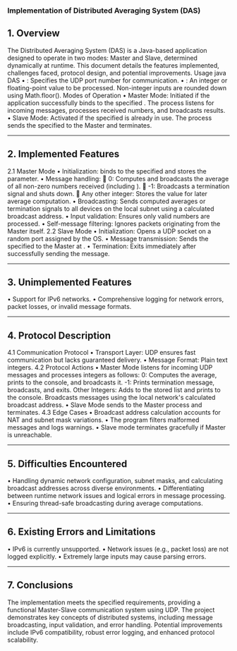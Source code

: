 ### Implementation of Distributed Averaging System (DAS)

## 1. Overview
The Distributed Averaging System (DAS) is a Java-based application designed to operate in two modes: Master and Slave, determined dynamically at runtime. This document details the features implemented, challenges faced, protocol design, and potential improvements.
Usage
java DAS <port> <number>
•	<port>: Specifies the UDP port number for communication.
•	<number>: An integer or floating-point value to be processed. Non-integer inputs are rounded down using Math.floor().
Modes of Operation
•	Master Mode: Initiated if the application successfully binds to the specified <port>. The process listens for incoming messages, processes received numbers, and broadcasts results.
•	Slave Mode: Activated if the specified <port> is already in use. The process sends the specified <number> to the Master and terminates.
________________________________________
## 2. Implemented Features
2.1	Master Mode
•	Initialization: binds to the specified <port> and stores the <number> parameter.
•	Message handling:
	0: Computes and broadcasts the average of all non-zero numbers received (including <number>).
	-1: Broadcasts a termination signal and shuts down.
	Any other integer: Stores the value for later average computation.
•	Broadcasting: Sends computed averages or termination signals to all devices on the local subnet using a calculated broadcast address.
•	Input validation: Ensures only valid numbers are processed.
•	Self-message filtering: Ignores packets originating from the Master itself.
2.2 Slave Mode
•	Initialization: Opens a UDP socket on a random port assigned by the OS.
•	Message transmission: Sends the specified <number> to the Master at <port>.
•	Termination: Exits immediately after successfully sending the message.
________________________________________
## 3. Unimplemented Features
•	Support for IPv6 networks.
•	Comprehensive logging for network errors, packet losses, or invalid message formats.
________________________________________
## 4. Protocol Description
4.1 Communication Protocol
•	Transport Layer: UDP ensures fast communication but lacks guaranteed delivery.
•	Message Format: Plain text integers.
4.2 Protocol Actions
•	Master Mode listens for incoming UDP messages and processes integers as follows:
	0: Computes the average, prints to the console, and broadcasts it.
	-1: Prints termination message, broadcasts, and exits.
	Other Integers: Adds to the stored list and prints to the console.
	Broadcasts messages using the local network's calculated broadcast address.
•	Slave Mode sends <number> to the Master process and terminates.
4.3 Edge Cases
•	Broadcast address calculation accounts for NAT and subnet mask variations.
•	The program filters malformed messages and logs warnings.
•	Slave mode terminates gracefully if Master is unreachable.
________________________________________
## 5. Difficulties Encountered
•	Handling dynamic network configuration, subnet masks, and calculating broadcast addresses across diverse environments.
•	Differentiating between runtime network issues and logical errors in message processing.
•	Ensuring thread-safe broadcasting during average computations.
________________________________________
## 6. Existing Errors and Limitations
•	IPv6 is currently unsupported.
•	Network issues (e.g., packet loss) are not logged explicitly.
•	Extremely large inputs may cause parsing errors.
________________________________________
## 7. Conclusions
The implementation meets the specified requirements, providing a functional Master-Slave communication system using UDP. The project demonstrates key concepts of distributed systems, including message broadcasting, input validation, and error handling. Potential improvements include IPv6 compatibility, robust error logging, and enhanced protocol scalability.

